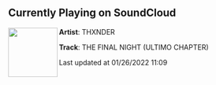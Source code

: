 ## Currently Playing on SoundCloud

[<img align="left" width="100" src="https://i1.sndcdn.com/artworks-xJ4lgcQdAUIGYiMj-hPM6sw-t500x500.jpg">](https://soundcloud.com/thxnder777/the-final-night)

**Artist**: THXNDER 

**Track**: THE FINAL NIGHT (ULTIMO CHAPTER)

Last updated at 01/26/2022 11:09
